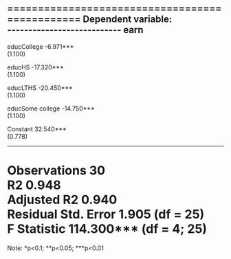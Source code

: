 
===============================================
                        Dependent variable:    
                    ---------------------------
                               earn            
-----------------------------------------------
educCollege                  -6.971***         
                              (1.100)          
                                               
educHS                      -17.320***         
                              (1.100)          
                                               
educLTHS                    -20.450***         
                              (1.100)          
                                               
educSome college            -14.750***         
                              (1.100)          
                                               
Constant                     32.540***         
                              (0.778)          
                                               
-----------------------------------------------
Observations                    30             
R2                             0.948           
Adjusted R2                    0.940           
Residual Std. Error       1.905 (df = 25)      
F Statistic           114.300*** (df = 4; 25)  
===============================================
Note:               *p<0.1; **p<0.05; ***p<0.01
